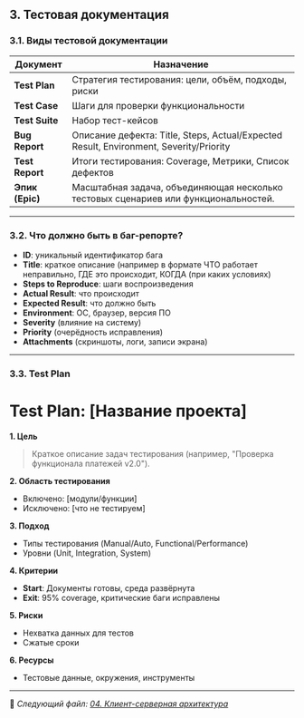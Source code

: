 ## 3. Тестовая документация

### 3.1. Виды тестовой документации

| Документ      | Назначение |
|---------------|------------|
| **Test Plan** | Стратегия тестирования: цели, объём, подходы, риски |
| **Test Case** | Шаги для проверки функциональности |
| **Test Suite**| Набор тест-кейсов |
| **Bug Report**| Описание дефекта: Title, Steps, Actual/Expected Result, Environment, Severity/Priority |
| **Test Report**| Итоги тестирования: Coverage, Метрики, Список дефектов |
| **Эпик (Epic)**| Масштабная задача, объединяющая несколько тестовых сценариев или функциональностей.  

---

### 3.2. Что должно быть в баг-репорте?

- **ID**: уникальный идентификатор бага
- **Title**: краткое описание (например в формате ЧТО работает неправильно, ГДЕ это происходит, КОГДА (при каких условиях)
- **Steps to Reproduce**: шаги воспроизведения
- **Actual Result**: что происходит
- **Expected Result**: что должно быть
- **Environment**: ОС, браузер, версия ПО
- **Severity** (влияние на систему)
- **Priority** (очерёдность исправления)
- **Attachments** (скриншоты, логи, записи экрана)

---

### 3.3. Test Plan
# Test Plan: [Название проекта]  
**1. Цель**  
> Краткое описание задач тестирования (например, "Проверка функционала платежей v2.0").

**2. Область тестирования**  
- Включено: [модули/функции]  
- Исключено: [что не тестируем]  

**3. Подход**  
- Типы тестирования (Manual/Auto, Functional/Performance)  
- Уровни (Unit, Integration, System)  

**4. Критерии**  
- **Start**: Документы готовы, среда развёрнута  
- **Exit**: 95% coverage, критические баги исправлены  

**5. Риски**  
- Нехватка данных для тестов  
- Сжатые сроки  

**6. Ресурсы**  
- Тестовые данные, окружения, инструменты
  
---
📌 _Следующий файл: [04. Клиент-серверная архитектура](04_client_server.md)_
